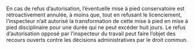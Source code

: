 En cas de refus d’autorisation, l’éventuelle mise à pied conservatoire est rétroactivement annulée, à moins que, tout en refusant le licenciement, l’inspecteur n’ait autorisé la transformation de cette mise à pied en mise à pied disciplinaire pour une durée qui ne peut excéder huit jours. Le refus d’autorisation opposé par l’inspecteur du travail peut faire l’objet des recours ouverts contre les décisions administratives par le droit commun.